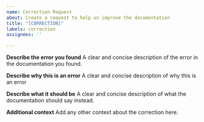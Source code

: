 ```yaml
---
name: Correction Request
about: Create a request to help us improve the documentation
title: "[CORRECTION]"
labels: correction
assignees: ''

---
```


**Describe the error you found**
A clear and concise description of the error in the documentation you found.

**Describe why this is an error**
A clear and concise description of why this is an error

**Describe what it should be**
A clear and concise description of what the documentation should say instead.

**Additional context**
Add any other context about the correction here.
